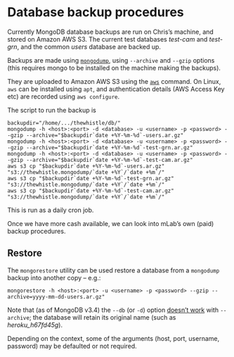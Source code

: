 Database backup procedures
==========================

Currently MongoDB database backups are run on Chris’s machine, and stored on Amazon AWS S3.
The current test databases *test-cam* and *test-grn*, and the common *users* database are backed up.

Backups are made using [`mongodump`](https://docs.mongodb.com/manual/tutorial/backup-and-restore-tools/),
using `--archive` and `--gzip` options (this requires mongo to be installed on the machine making
the backups).

They are uploaded to Amazon AWS S3 using the [`aws`](https://aws.amazon.com/cli)
command. On Linux, `aws` can be installed using `apt`, and authentication details (AWS Access Key
etc) are recorded using `aws configure`.

The script to run the backup is

    backupdir="/home/.../thewhistle/db/"
    mongodump -h <host>:<port> -d <database> -u <username> -p <password> --gzip --archive="$backupdir`date +%Y-%m-%d`-users.ar.gz"
    mongodump -h <host>:<port> -d <database> -u <username> -p <password> --gzip --archive="$backupdir`date +%Y-%m-%d`-test-grn.ar.gz"
    mongodump -h <host>:<port> -d <database> -u <username> -p <password> --gzip --archive="$backupdir`date +%Y-%m-%d`-test-cam.ar.gz"
    aws s3 cp "$backupdir`date +%Y-%m-%d`-users.ar.gz"    "s3://thewhistle.mongodump/`date +%Y`/`date +%m`/"
    aws s3 cp "$backupdir`date +%Y-%m-%d`-test-grn.ar.gz" "s3://thewhistle.mongodump/`date +%Y`/`date +%m`/"
    aws s3 cp "$backupdir`date +%Y-%m-%d`-test-cam.ar.gz" "s3://thewhistle.mongodump/`date +%Y`/`date +%m`/"

This is run as a daily cron job.

Once we have more cash available, we can look into mLab’s own (paid) backup procedures.

Restore
-------

The `mongorestore` utility can be used restore a database from a `mongodump` backup into another
copy – e.g.:

    mongorestore -h <host>:<port> -u <username> -p <password> --gzip --archive=yyyy-mm-dd-users.ar.gz"

Note that (as of MongoDB v3.4) the `--db` (or `-d`) option [doesn’t work](https://jira.mongodb.org/browse/TOOLS-1073)
with `--archive`; the database will retain its original name (such as *heroku_h67fd45g*).

Depending on the context, some of the arguments (host, port, username, password) may be defaulted or
not required.
